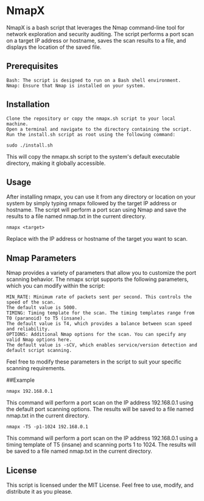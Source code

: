 # NmapX

NmapX is a bash script that leverages the Nmap command-line tool for network exploration and security auditing. The script performs a port scan on a target IP address or hostname, saves the scan results to a file, and displays the location of the saved file.

## Prerequisites

    Bash: The script is designed to run on a Bash shell environment.
    Nmap: Ensure that Nmap is installed on your system.

## Installation

    Clone the repository or copy the nmapx.sh script to your local machine.
    Open a terminal and navigate to the directory containing the script.
    Run the install.sh script as root using the following command:


``sudo ./install.sh``

This will copy the nmapx.sh script to the system's default executable directory, making it globally accessible.

## Usage

After installing nmapx, you can use it from any directory or location on your system by simply typing nmapx followed by the target IP address or hostname. The script will perform a port scan using Nmap and save the results to a file named nmap.txt in the current directory.


``nmapx <target>``

Replace <target> with the IP address or hostname of the target you want to scan.

## Nmap Parameters

Nmap provides a variety of parameters that allow you to customize the port scanning behavior. The nmapx script supports the following parameters, which you can modify within the script:

    MIN_RATE: Minimum rate of packets sent per second. This controls the speed of the scan. 
    The default value is 5000.
    TIMING: Timing template for the scan. The timing templates range from T0 (paranoid) to T5 (insane). 
    The default value is T4, which provides a balance between scan speed and reliability.
    OPTIONS: Additional Nmap options for the scan. You can specify any valid Nmap options here. 
    The default value is -sCV, which enables service/version detection and default script scanning.

Feel free to modify these parameters in the script to suit your specific scanning requirements.

##Example

``nmapx 192.168.0.1``

This command will perform a port scan on the IP address 192.168.0.1 using the default port scanning options. The results will be saved to a file named nmap.txt in the current directory.

``nmapx -T5 -p1-1024 192.168.0.1``

This command will perform a port scan on the IP address 192.168.0.1 using a timing template of T5 (insane) and scanning ports 1 to 1024. The results will be saved to a file named nmap.txt in the current directory.

## License

This script is licensed under the MIT License. Feel free to use, modify, and distribute it as you please.

